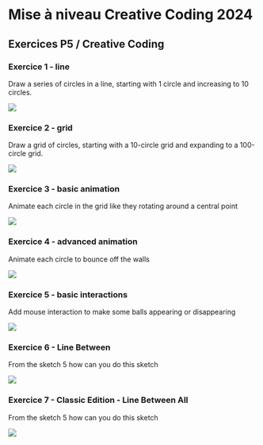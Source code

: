 # Mise à niveau Creative Coding 2024

## Exercices P5 / Creative Coding

### Exercice 1 - line

Draw a series of circles in a line, starting with 1 circle and increasing to 10 circles.

![](assets/1_p5-basics-line.png)

### Exercice 2 - grid

Draw a grid of circles, starting with a 10-circle grid and expanding to a 100-circle grid.

![](assets/2_p5-basics-grid.png)

### Exercice 3 - basic animation

Animate each circle in the grid like they rotating around a central point

![](assets/3_p5-basics-animation.png)

### Exercice 4 - advanced animation

Animate each circle to bounce off the walls

![](assets/4_p5-basics-advanced_animation.png)

### Exercice 5 - basic interactions

Add mouse interaction to make some balls appearing or disappearing 

![](assets/5_p5-basics-interactions.png)

### Exercice 6  - Line Between

From the sketch 5 how can you do this sketch 

![](assets/6_p5-lineBetween.png)

### Exercice 7 - Classic Edition - Line Between All

From the sketch 5 how can you do this sketch 

![](assets/7_p5-lineBetweenAll.png)
